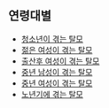 ## 연령대별

- [청소년이 겪는 탈모](m04/m0401/m040103/m04010301)
- [젊은 여성이 겪는 탈모](m04/m0401/m040103/m04010302)
- [출산후 여성이 겪는 탈모](m04/m0401/m040103/m04010303)
- [중년 남성이 겪는 탈모](m04/m0401/m040103/m04010304)
- [중년 여성이 겪는 탈모](m04/m0401/m040103/m04010305)
- [노년기에 겪는 탈모](/m04/m0401/m040103/m04010306)

<!--stackedit_data:
eyJoaXN0b3J5IjpbLTM3NTc2NDk2MCwxMTA0MzIxMTAxLC0xOT
Q1NjkzMDVdfQ==
-->